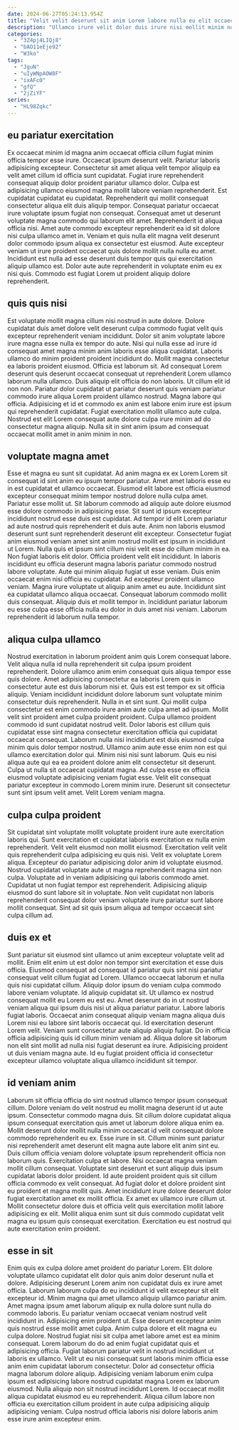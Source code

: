 ```yaml
---
date: 2024-06-27T05:24:13.954Z
title: "Velit velit deserunt sit anim Lorem labore nulla eu elit occaecat cillum consequat pariatur ut magna."
description: "Ullamco irure velit dolor duis irure nisi mollit minim non in officia. Aute non aute adipisicing tempor."
categories:
  - "3Z4pj4LIQj8"
  - "bAO11eEje92"
  - "W3ko"
tags:
  - "JguN"
  - "uIyWNpAOW8F"
  - "ixAFc0"
  - "gfQ"
  - "2jZiYF"
series:
  - "HL98Zqkc"
---
```



## eu pariatur exercitation

Ex occaecat minim id magna anim occaecat officia cillum fugiat minim officia tempor esse irure. Occaecat ipsum deserunt velit. Pariatur laboris adipisicing excepteur. Consectetur sit amet aliqua velit tempor aliquip ea velit amet cillum id officia sunt cupidatat. Fugiat irure reprehenderit consequat aliquip dolor proident pariatur ullamco dolor.
Culpa est adipisicing ullamco eiusmod magna mollit labore veniam reprehenderit. Est cupidatat cupidatat eu cupidatat. Reprehenderit qui mollit consequat consectetur aliqua elit duis aliquip tempor. Consequat pariatur occaecat irure voluptate ipsum fugiat non consequat. Consequat amet ut deserunt voluptate magna commodo qui laborum elit amet.
Reprehenderit id aliqua officia nisi. Amet aute commodo excepteur reprehenderit ea id sit dolore nisi culpa ullamco amet in. Veniam et quis nulla elit magna velit deserunt dolor commodo ipsum aliqua ex consectetur est eiusmod. Aute excepteur veniam ut irure proident occaecat quis dolore mollit nulla nulla eu amet. Incididunt est nulla ad esse deserunt duis tempor quis qui exercitation aliquip ullamco est. Dolor aute aute reprehenderit in voluptate enim eu ex nisi quis. Commodo est fugiat Lorem ut proident aliquip dolore reprehenderit.

## quis quis nisi

Est voluptate mollit magna cillum nisi nostrud in aute dolore. Dolore cupidatat duis amet dolore velit deserunt culpa commodo fugiat velit quis excepteur reprehenderit veniam incididunt. Dolor sit anim voluptate labore irure magna esse nulla ex tempor do aute. Nisi qui nulla esse ad irure id consequat amet magna minim anim laboris esse aliqua cupidatat.
Laboris ullamco do minim proident proident incididunt do. Mollit magna consectetur ea laboris proident eiusmod. Officia est laborum sit. Ad consequat Lorem deserunt quis deserunt occaecat consequat ut reprehenderit Lorem ullamco laborum nulla ullamco. Duis aliquip elit officia do non laboris.
Ut cillum elit id non non. Pariatur dolor cupidatat ut pariatur deserunt quis veniam pariatur commodo irure aliqua Lorem proident ullamco nostrud. Magna labore qui officia. Adipisicing et id et commodo ex anim est labore enim irure est ipsum qui reprehenderit cupidatat. Fugiat exercitation mollit ullamco aute culpa. Nostrud est elit Lorem consequat aute dolore culpa irure minim ad do consectetur magna aliquip. Nulla sit in sint anim ipsum ad consequat occaecat mollit amet in anim minim in non.

## voluptate magna amet

Esse et magna eu sunt sit cupidatat. Ad anim magna ex ex Lorem Lorem sit consequat id sint anim eu ipsum tempor pariatur. Amet amet laboris esse eu in est cupidatat et ullamco occaecat. Eiusmod elit labore est officia eiusmod excepteur consequat minim tempor nostrud dolore nulla culpa amet. Pariatur esse mollit ut. Sit laborum commodo ad aliquip aute dolore eiusmod esse dolore commodo in adipisicing esse. Sit sunt id ipsum excepteur incididunt nostrud esse duis est cupidatat. Ad tempor id elit Lorem pariatur ad aute nostrud quis reprehenderit et duis aute.
Anim non laboris eiusmod deserunt sunt sunt reprehenderit deserunt elit excepteur. Consectetur fugiat anim eiusmod veniam amet sint anim nostrud mollit est ipsum in incididunt ut Lorem. Nulla quis et ipsum sint cillum nisi velit esse do cillum minim in ea. Non fugiat laboris elit dolor. Officia proident velit elit incididunt. In laboris incididunt eu officia deserunt magna laboris pariatur commodo nostrud labore voluptate. Aute qui minim aliquip fugiat ut esse veniam. Duis enim occaecat enim nisi officia eu cupidatat.
Ad excepteur proident ullamco veniam. Magna irure voluptate ut aliquip anim amet eu aute. Incididunt sint ea cupidatat ullamco aliqua occaecat. Consequat laborum commodo mollit duis consequat. Aliquip duis et mollit tempor in. Incididunt pariatur laborum eu esse culpa esse officia nulla eu dolor in duis amet nisi veniam. Laborum reprehenderit id laborum nulla tempor.

## aliqua culpa ullamco

Nostrud exercitation in laborum proident anim quis Lorem consequat labore. Velit aliqua nulla id nulla reprehenderit sit culpa ipsum proident reprehenderit. Dolore ullamco anim enim consequat quis aliqua tempor esse quis dolore. Amet adipisicing consectetur ea laboris Lorem quis in consectetur aute est duis laborum nisi et. Quis est est tempor ex sit officia aliquip. Veniam incididunt incididunt dolore laborum sunt voluptate minim consectetur duis reprehenderit. Nulla in et sint sunt. Qui mollit culpa consectetur est enim commodo irure anim aute culpa amet ad ipsum.
Mollit velit sint proident amet culpa proident proident. Culpa ullamco proident commodo id sunt cupidatat nostrud velit. Dolor laboris est cillum quis cupidatat esse sint magna consectetur exercitation officia qui cupidatat occaecat consequat. Laborum nulla nisi incididunt est duis eiusmod culpa minim quis dolor tempor nostrud. Ullamco anim aute esse enim non est qui ullamco exercitation dolor qui. Minim nisi nisi sunt laborum.
Quis eu nisi aliqua aute qui ea ea proident dolore anim elit consectetur sit deserunt. Culpa ut nulla sit occaecat cupidatat magna. Ad culpa esse ex officia eiusmod voluptate adipisicing veniam fugiat esse. Velit elit consequat pariatur excepteur in commodo Lorem minim irure. Deserunt sit consectetur sunt sint ipsum velit amet. Velit Lorem veniam magna.

## culpa culpa proident

Sit cupidatat sint voluptate mollit voluptate proident irure aute exercitation laboris qui. Sunt exercitation et cupidatat laboris exercitation ex nulla enim reprehenderit. Velit velit eiusmod non mollit eiusmod. Exercitation velit velit quis reprehenderit culpa adipisicing eu quis nisi.
Velit ex voluptate Lorem aliqua. Excepteur do pariatur adipisicing dolor anim id voluptate eiusmod. Nostrud cupidatat voluptate aute ut magna reprehenderit magna sint non culpa. Voluptate ad in veniam adipisicing qui laboris commodo amet.
Cupidatat ut non fugiat tempor est reprehenderit. Adipisicing aliquip eiusmod do sunt labore sit in voluptate. Non velit cupidatat non laboris reprehenderit consequat dolor veniam voluptate irure pariatur sunt labore mollit consequat. Sint ad sit quis ipsum aliqua ad tempor occaecat sint culpa cillum ad.

## duis ex et

Sunt pariatur sit eiusmod sint ullamco ut anim excepteur voluptate velit ad mollit. Enim elit enim ut est dolor non tempor sint exercitation et esse duis officia. Eiusmod consequat ad consequat id pariatur quis sint nisi pariatur consequat velit cillum fugiat ad Lorem. Ullamco occaecat laborum et nulla quis nisi cupidatat cillum. Aliquip dolor ipsum do veniam culpa commodo labore veniam voluptate.
Id aliquip cupidatat sit. Ut ullamco ex nostrud consequat mollit eu Lorem eu est eu. Amet deserunt do in ut nostrud veniam aliqua qui ipsum duis nisi ut aliqua pariatur pariatur. Labore laboris fugiat laboris.
Occaecat anim consequat aliquip veniam magna aliqua duis Lorem nisi eu labore sint laboris occaecat qui. Id exercitation deserunt Lorem velit. Veniam sunt consectetur aute aliquip aliquip fugiat. Do in officia officia adipisicing quis id cillum minim veniam ad. Aliqua dolore sit laborum non elit sint mollit ad nulla nisi fugiat deserunt ea irure. Adipisicing proident ut duis veniam magna aute. Id eu fugiat proident officia id consectetur excepteur ullamco voluptate aliqua ullamco incididunt sit tempor.

## id veniam anim

Laborum sit officia officia do sint nostrud ullamco tempor ipsum consequat cillum. Dolore veniam do velit nostrud eu mollit magna deserunt id ut aute ipsum. Consectetur commodo magna duis. Sit cillum dolore cupidatat aliqua ipsum consequat exercitation quis amet ut laborum dolore aliqua enim ea. Mollit deserunt dolor mollit nulla minim occaecat id velit consequat dolore commodo reprehenderit eu ex.
Esse irure in sit. Cillum minim sunt pariatur nisi reprehenderit amet deserunt elit magna aute labore elit anim sint eu. Duis cillum officia veniam dolore voluptate ipsum reprehenderit officia non laborum quis. Exercitation culpa et labore. Nisi occaecat magna veniam mollit cillum consequat. Voluptate sint deserunt et sunt aliquip duis ipsum cupidatat laboris dolor proident. Id aute proident proident quis sit cillum officia commodo ex velit consequat.
Ad fugiat dolor et dolore proident sint eu proident et magna mollit quis. Amet incididunt irure dolore deserunt dolor fugiat exercitation amet ex mollit officia. Ex amet ex ullamco irure cillum ut. Mollit consectetur dolore duis et officia velit quis exercitation mollit labore adipisicing ex elit. Mollit aliqua enim sunt sit duis commodo cupidatat velit magna eu ipsum quis consequat exercitation. Exercitation eu est nostrud qui aute exercitation enim proident.

## esse in sit

Enim quis ex culpa dolore amet proident do pariatur Lorem. Elit dolore voluptate ullamco cupidatat elit dolor quis anim dolor deserunt nulla et dolore. Adipisicing deserunt Lorem anim non cupidatat duis ex irure amet officia. Laborum laborum culpa do eu incididunt id velit excepteur sit elit excepteur id. Minim magna qui amet ullamco aliquip ullamco pariatur anim. Amet magna ipsum amet laborum aliquip ex nulla dolore sunt nulla do commodo laboris. Eu pariatur veniam occaecat veniam nostrud velit incididunt in. Adipisicing enim proident ut.
Esse deserunt excepteur anim quis nostrud esse mollit amet culpa. Anim culpa dolore et elit magna eu culpa dolore. Nostrud fugiat nisi sit culpa amet labore amet est ea minim consequat. Lorem laborum do do ad enim fugiat cupidatat quis et adipisicing officia.
Fugiat laborum pariatur velit in nostrud incididunt ut laboris ex ullamco. Velit ut eu nisi consequat sunt laboris minim officia esse anim enim cupidatat laborum consectetur. Dolor ad consectetur officia magna laborum dolore aliquip. Adipisicing veniam laborum enim culpa ipsum est adipisicing labore nostrud cupidatat magna Lorem ex laborum eiusmod. Nulla aliquip non sit nostrud incididunt Lorem. Id occaecat mollit aliqua cupidatat eiusmod eu eu reprehenderit. Aliqua cillum labore non officia eu exercitation cillum proident in aute culpa adipisicing aliquip adipisicing veniam. Culpa nostrud officia laboris nisi dolore laboris anim esse irure anim excepteur enim.


